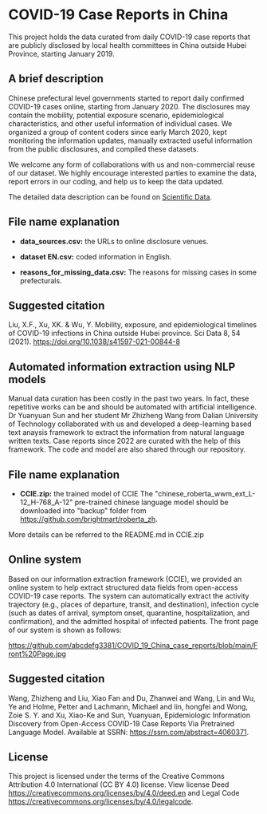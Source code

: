 # COVID-19 Case Reports in China

This project holds the data curated from daily COVID-19 case reports that are publicly disclosed by local health committees in China outside Hubei Province, starting January 2019.

## A brief description

Chinese prefectural level governments started to report daily confirmed COVID-19 cases online, starting from January 2020. The disclosures may contain the mobility, potential exposure scenario, epidemiological characteristics, and other useful information of individual cases. We organized a group of content coders since early March 2020, kept monitoring the information updates, manually extracted useful information from the public disclosures, and compiled these datasets.

We welcome any form of collaborations with us and non-commercial reuse of our dataset. We highly encourage interested parties to examine the data, report errors in our coding, and help us to keep the data updated.

The detailed data description can be found on [Scientific Data](https://doi.org/10.1038/s41597-021-00844-8).

## File name explanation

* **data_sources.csv:** the URLs to online disclosure venues.

* **dataset EN.csv:** coded information in English.

* **reasons_for_missing_data.csv:** The reasons for missing cases in some prefecturals.

## Suggested citation
Liu, X.F., Xu, XK. & Wu, Y. Mobility, exposure, and epidemiological timelines of COVID-19 infections in China outside Hubei province. Sci Data 8, 54 (2021). https://doi.org/10.1038/s41597-021-00844-8

## Automated information extraction using NLP models
Manual data curation has been costly in the past two years. In fact, these repetitive works can be and should be automated with artificial intelligence. Dr Yuanyuan Sun and her student Mr Zhizheng Wang from Dalian University of Technology collaborated with us and developed a deep-learning based text anaysis framework to extract the information from natural language written texts. Case reports since 2022 are curated with the help of this framework. The code and model are also shared through our repository. 

## File name explanation

* **CCIE.zip:** the trained model of CCIE
The "chinese_roberta_wwm_ext_L-12_H-768_A-12" pre-trained chinese language model should be downloaded into "backup" folder from https://github.com/brightmart/roberta_zh. 

More details can be referred to the README.md in CCIE.zip

## Online system
Based on our information extraction framework (CCIE), we provided an online system to help extract structured data fields from open-access COVID-19 case reports. The system can automatically extract the activity trajectory (e.g., places of departure, transit, and destination), infection cycle (such as dates of arrival, symptom onset, quarantine, hospitalization, and confirmation), and the admitted hospital of infected patients. The front page of our system is shown as follows:

https://github.com/abcdefg3381/COVID_19_China_case_reports/blob/main/Front%20Page.jpg

## Suggested citation
Wang, Zhizheng and Liu, Xiao Fan and Du, Zhanwei and Wang, Lin and Wu, Ye and Holme, Petter and Lachmann, Michael and lin, hongfei and Wong, Zoie S. Y. and Xu, Xiao-Ke and Sun, Yuanyuan, Epidemiologic Information Discovery from Open-Access COVID-19 Case Reports Via Pretrained Language Model. Available at SSRN: https://ssrn.com/abstract=4060371.

## License
This project is licensed under the terms of the Creative Commons Attribution 4.0 International (CC BY 4.0) license. View license Deed https://creativecommons.org/licenses/by/4.0/deed.en and Legal Code https://creativecommons.org/licenses/by/4.0/legalcode.
